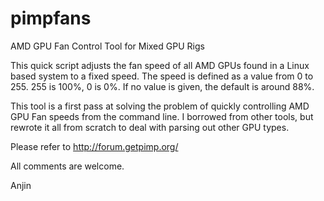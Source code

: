 # pimpfans
AMD GPU Fan Control Tool for Mixed GPU Rigs

This quick script adjusts the fan speed of all AMD GPUs found in a Linux based system to a fixed speed.  The speed is defined as a value from 0 to 255. 255 is 100%, 0 is 0%.  If no value is given, the default is around 88%.

This tool is a first pass at solving the problem of quickly controlling AMD GPU Fan speeds from the command line.  I borrowed from other tools, but rewrote it all from scratch to deal with parsing out other GPU types.

Please refer to http://forum.getpimp.org/ 

All comments are welcome.

Anjin
